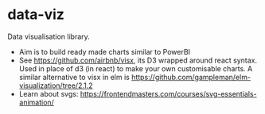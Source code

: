 # data-viz
Data visualisation library.

- Aim is to build ready made charts similar to PowerBI
- See https://github.com/airbnb/visx, its D3 wrapped around react syntax. Used in place of d3 (in react) to make your own customisable charts. A similar alternative to visx in elm is https://github.com/gampleman/elm-visualization/tree/2.1.2
- Learn about svgs: https://frontendmasters.com/courses/svg-essentials-animation/
